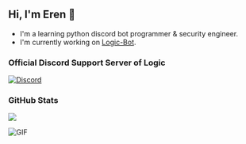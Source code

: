 ## Hi, I'm Eren 👋
- I'm a learning python discord bot programmer & security engineer.
- I'm currently working on [Logic-Bot](https://logic-sigma.vercel.app).

### Official Discord Support Server of Logic
[![Discord](https://img.shields.io/discord/1173332650187038787?style=for-the-badge&logo=discord&logoColor=%23ffffff&label=LOGIC&labelColor=%23f00c7e&color=%23242223)](https://discord.gg/6zVKvcfHPh)

### GitHub Stats
[![](https://github-readme-stats.vercel.app/api?username=askeren&theme=dracula)](https://github.com/anuraghazra/github-readme-stats)

![GIF](https://i.ibb.co/VpVmv49/ezgif-3-8f2ec16fc1.gif)
